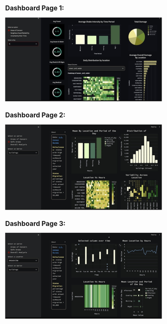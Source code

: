 ## Dashboard Page 1:
![Page1](https://github.com/Shriyaak/DataAnalysisProjects/blob/7cc37cbdfaf8f1b317658d563c2559216c4d20bb/EarthquakeResponseDashboard/page1.jpeg)

## Dashboard Page 2: 
![Page2](https://github.com/Shriyaak/DataAnalysisProjects/blob/270f2d7f213881ee7cff23d79324ab9a87578cd3/EarthquakeResponseDashboard/page2.jpeg)

## Dashboard Page 3:
![Page3](https://github.com/Shriyaak/Earthquake-Response-Dashboard-Python-Vega-Altair-/blob/main/page3.jpeg?raw=true)
